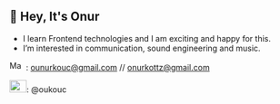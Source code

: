 ## 👋 Hey, It's Onur
- I learn Frontend technologies and I am exciting and happy for this.
- I’m interested in communication, sound engineering and music.


<img src="https://upload.wikimedia.org/wikipedia/commons/thumb/7/7e/Gmail_icon_%282020%29.svg/512px-Gmail_icon_%282020%29.svg.png" alt="MarineGEO circle logo" style="height: 17px; width:25px;"/>  : [ounurkouc@gmail.com](Http://gmail.com)        //           [onurkottz@gmail.com](Http://gmail.com)


<img src="https://logowik.com/content/uploads/images/instagram-glyph.jpg" alt="MarineGEO circle logo" style="height: 22px; width:30px;"/>: @oukouc
